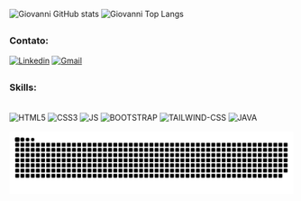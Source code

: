 ![Giovanni GitHub stats](https://github-readme-stats.vercel.app/api?username=giovannibraaga&show_icons=true&theme=merko)
![Giovanni Top Langs](https://github-readme-stats.vercel.app/api/top-langs/?username=giovannibraaga&hide_progress=true&theme=merko)

##

### Contato:

[![Linkedin](https://img.shields.io/badge/LinkedIn-0077B5?style=for-the-badge&logo=linkedin&logoColor=white)](https://www.linkedin.com/in/giovannibraga/)
[![Gmail](https://img.shields.io/badge/Gmail-D14836?style=for-the-badge&logo=gmail&logoColor=white)](mailto:giovannibraga6@gmail.com)

##

### Skills:

<div style="display: inline_block"><br/>
<img align="center" alt="HTML5" src="https://img.shields.io/badge/HTML5-E34F26?style=for-the-badge&logo=html5&logoColor=white">
<img align="center" alt="CSS3" src="https://img.shields.io/badge/CSS3-1572B6?style=for-the-badge&logo=css3&logoColor=white">
<img align="center" alt="JS" src="https://img.shields.io/badge/JavaScript-F7DF1E?style=for-the-badge&logo=javascript&logoColor=black">
<img align="center" alt="BOOTSTRAP" src="https://img.shields.io/badge/Bootstrap-563D7C?style=for-the-badge&logo=bootstrap&logoColor=white">
<img align="center" alt="TAILWIND-CSS" src="https://img.shields.io/badge/Tailwind_CSS-38B2AC?style=for-the-badge&logo=tailwind-css&logoColor=white">
<img align="center" alt="JAVA" src="https://img.shields.io/badge/Java-ED8B00?style=for-the-badge&logo=openjdk&logoColor=white">
</div><br/>

<picture>
  <source
    media="(prefers-color-scheme: dark)"
    srcset="https://raw.githubusercontent.com/platane/snk/output/github-contribution-grid-snake-dark.svg"
  />
  <source
    media="(prefers-color-scheme: light)"
    srcset="https://raw.githubusercontent.com/platane/snk/output/github-contribution-grid-snake.svg"
  />
  <img
    alt="github contribution grid snake animation"
    src="https://raw.githubusercontent.com/platane/snk/output/github-contribution-grid-snake.svg"
  />
</picture>
